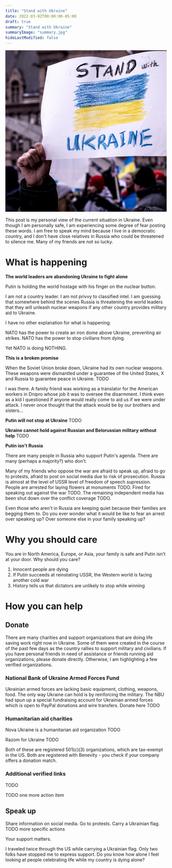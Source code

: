 ```yaml
---
title: "Stand with Ukraine"
date: 2022-03-02T00:00:00-05:00
draft: true
summary: "Stand with Ukraine"
summaryImage: "summary.jpg"
hideLastModified: false
---
```


<img src="summary.jpg" alt="Stand with Ukraine"  />

This post is my personal view of the current situation in Ukraine. Even though I am personally safe, I am experiencing some degree of fear posting these words. I am free to speak my mind because I live in a democratic country, and I don't have close relatives in Russia who could be threatened to silence me. Many of my friends are not so lucky.

# What is happening

**The world leaders are abandoning Ukraine to fight alone**

Putin is holding the world hostage with his finger on the nuclear button.

I am not a country leader. I am not privvy to classified intel. I am guessing that somewhere behind the scenes Russia is threatening the world leaders that they will unleash nuclear weapons if any other country provides military aid to Ukraine. 

I have no other explanation for what is happening. 

NATO has the power to create an iron dome above Ukraine, preventing air strikes. NATO has the power to stop civilians from dying. 

Yet NATO is doing NOTHING.

**This is a broken promise** 

When the Soviet Union broke down, Ukraine had its own nuclear weapons. These weapons were dismantled under a guarantee of the United States, X and Russia to guarantee peace in Ukraine. TODO

I was there. A family friend was working as a translator for the American workers in Dnipro whose job it was to oversee the disarmment. I think even as a kid I questioned if anyone would really come to aid us if we were under attack. I never once thought that the attack would be by our brothers and sisters...

**Putin will not stop at Ukraine**
TODO

**Ukraine cannot hold against Russian and Belorussian military without help**
TODO

**Putin isn't Russia**

There are many people in Russia who support Putin's agenda. There are many (perhaps a majority?) who don't. 

Many of my friends who oppose the war are afraid to speak up, afraid to go to protests, afraid to post on social media due to risk of prosecution. Russia is almost at the level of USSR level of freedom of speech supression. People are arrested for laying flowers at monuments TODO. Fired for speaking out against the war TODO. The remaining independent media has been shut down over the conflict coverage TODO. 

Even those who aren't in Russia are keeping quiet because their families are begging them to. Do you ever wonder what it would be like to fear an arrest over speaking up? Over someone else in your family speaking up? 

# Why you should care

You are in North America, Europe, or Asia, your family is safe and Putin isn't at your door. Why should you care? 

1. Innocent people are dying
2. If Putin succeeds at reinstating USSR, the Western world is facing another cold war
3. History tells us that dictators are unlikely to stop while winning

# How you can help

## Donate

There are many charities and support organizations that are doing life saving work right now in Ukraine. Some of them were created in the course of the past few days as the country rallies to support military and civilians. If you have personal friends in need of assistance or friends running aid organizations, please donate directly. Otherwise, I am highlighting a few verified organizations. 

### National Bank of Ukraine Armed Forces Fund
Ukrainian armed forces are lacking basic equipment, clothing, weapons, food. The only way Ukraine can hold is by reinforcing the military. The NBU had spun up a special fundraising account for Ukrainian armed forces which is open to PayPal donations and wire transfers. Donate here TODO

### Humanitarian aid charities
Nova Ukraine is a humanitarian aid organization TODO

Razom for Ukraine TODO

Both of these are registered 501(c)(3) organizations, which are tax-exempt in the US. Both are registered with Benevity - you check if your company offers a donation match.

### Additional verified links
TODO

TODO one more action item

## Speak up

Share information on social media. Go to protests. Carry a Ukrainian flag. TODO more specific actions

Your support matters.

I traveled twice through the US while carrying a Ukrainian flag. Only two folks have stopped me to express support. Do you know how alone I feel looking at people celebrating life while my country is dying alone?

